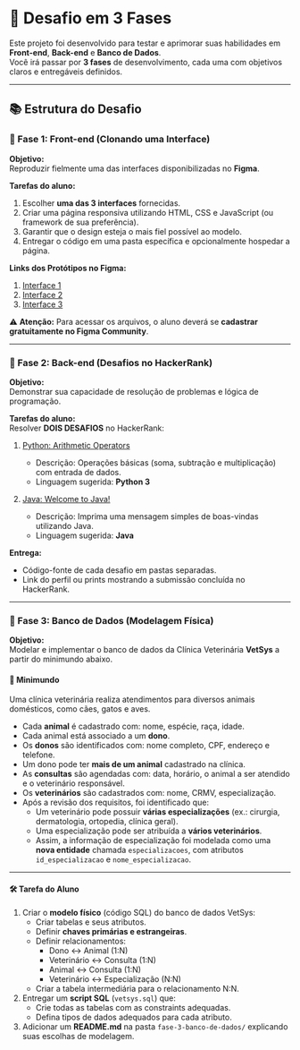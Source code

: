 # 🚀 Desafio em 3 Fases
Este projeto foi desenvolvido para testar e aprimorar suas habilidades em **Front-end**, **Back-end** e **Banco de Dados**.  
Você irá passar por **3 fases** de desenvolvimento, cada uma com objetivos claros e entregáveis definidos.

---

## 📚 Estrutura do Desafio

### 🔹 Fase 1: Front-end (Clonando uma Interface)
**Objetivo:**  
Reproduzir fielmente uma das interfaces disponibilizadas no **Figma**.

**Tarefas do aluno:**  
1. Escolher **uma das 3 interfaces** fornecidas.  
2. Criar uma página responsiva utilizando HTML, CSS e JavaScript (ou framework de sua preferência).  
3. Garantir que o design esteja o mais fiel possível ao modelo.  
4. Entregar o código em uma pasta específica e opcionalmente hospedar a página.  

**Links dos Protótipos no Figma:**  
1. [Interface 1](https://www.figma.com/community/file/1256871498988476466)  
2. [Interface 2](https://www.figma.com/community/file/1095066785418230052)  
3. [Interface 3](https://www.figma.com/community/file/949649489048687729)  

⚠️ **Atenção:** Para acessar os arquivos, o aluno deverá se **cadastrar gratuitamente no Figma Community**.  

---

### 🔹 Fase 2: Back-end (Desafios no HackerRank)
**Objetivo:**  
Demonstrar sua capacidade de resolução de problemas e lógica de programação.  

**Tarefas do aluno:**  
Resolver **DOIS DESAFIOS** no HackerRank:  
1. [Python: Arithmetic Operators](https://www.hackerrank.com/challenges/python-arithmetic-operators/problem?isFullScreen=true)  
   - Descrição: Operações básicas (soma, subtração e multiplicação) com entrada de dados.  
   - Linguagem sugerida: **Python 3**  

2. [Java: Welcome to Java!](https://www.hackerrank.com/challenges/welcome-to-java/problem?isFullScreen=true)  
   - Descrição: Imprima uma mensagem simples de boas-vindas utilizando Java.  
   - Linguagem sugerida: **Java**  

**Entrega:**  
- Código-fonte de cada desafio em pastas separadas.  
- Link do perfil ou prints mostrando a submissão concluída no HackerRank.  

---

### 🔹 Fase 3: Banco de Dados (Modelagem Física)

**Objetivo:**  
Modelar e implementar o banco de dados da Clínica Veterinária **VetSys** a partir do minimundo abaixo.  

#### 📖 Minimundo

Uma clínica veterinária realiza atendimentos para diversos animais domésticos, como cães, gatos e aves.  
- Cada **animal** é cadastrado com: nome, espécie, raça, idade.  
- Cada animal está associado a um **dono**.  
- Os **donos** são identificados com: nome completo, CPF, endereço e telefone.  
- Um dono pode ter **mais de um animal** cadastrado na clínica.  
- As **consultas** são agendadas com: data, horário, o animal a ser atendido e o veterinário responsável.  
- Os **veterinários** são cadastrados com: nome, CRMV, especialização.  
- Após a revisão dos requisitos, foi identificado que:  
  - Um veterinário pode possuir **várias especializações** (ex.: cirurgia, dermatologia, ortopedia, clínica geral).  
  - Uma especialização pode ser atribuída a **vários veterinários**.  
  - Assim, a informação de especialização foi modelada como uma **nova entidade** chamada `especializacoes`, com atributos `id_especializacao` e `nome_especializacao`.

---

#### 🛠️ Tarefa do Aluno
1. Criar o **modelo físico** (código SQL) do banco de dados VetSys:  
   - Criar tabelas e seus atributos.  
   - Definir **chaves primárias e estrangeiras**.  
   - Definir relacionamentos:  
     - Dono ↔ Animal (1:N)  
     - Veterinário ↔ Consulta (1:N)  
     - Animal ↔ Consulta (1:N)  
     - Veterinário ↔ Especialização (N:N)  
   - Criar a tabela intermediária para o relacionamento N:N.  
2. Entregar um **script SQL** (`vetsys.sql`) que:  
   - Crie todas as tabelas com as constraints adequadas.  
   - Defina tipos de dados adequados para cada atributo.  
3. Adicionar um **README.md** na pasta `fase-3-banco-de-dados/` explicando suas escolhas de modelagem.



